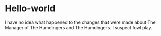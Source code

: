 # Hello-world
I have no idea what happened to the changes that were made about The Manager of The Humdingers and The Humdingers.
I suspect fowl play.
